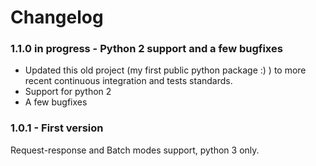 # Changelog

### 1.1.0 in progress - Python 2 support and a few bugfixes 

 * Updated this old project (my first public python package :) ) to more recent continuous integration and tests standards.
 * Support for python 2
 * A few bugfixes

### 1.0.1 - First version

Request-response and Batch modes support, python 3 only.
